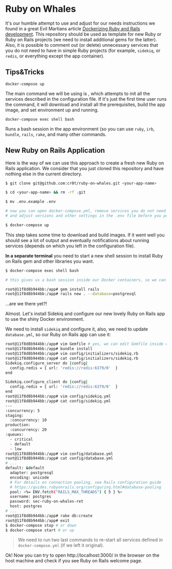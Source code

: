 # Ruby on Whales

It's our humble attempt to use and adjust for our needs instructions we found in a great Evil Martians article [Dockerizing Ruby and Rails development]. This repository should be used as template for new Ruby or Ruby on Rails projects (we need to install additional gems for the latter). Also, it is possible to comment out (or delete) unnecessary services that you do not need to have in simple Ruby projects (for example, `sidekiq`, or `redis`, or everything except the app container).

## Tips&Tricks

`docker-compose up`

The main command we will be using is , which attempts to init all the services described in the configuration file. If it's just the first time user runs the command, it will download and install all the prerequisites, build the app image, and set environment up and running.

`docker-compose exec shell bash`

Runs a bash session in the app environment (so you can use `ruby`, `irb`, `bundle`, `rails`, `rake`, and many other commands.

## New Ruby on Rails Application

Here is the way of we can use this approach to create a fresh new Ruby on Rails application. We consider that you just cloned this repository and have nothing else in the current directory.

```bash
$ git clone git@github.com:cr0t/ruby-on-whales.git <your-app-name>

$ cd <your-app-name> && rm -rf .git

$ mv .env.example .env

# now you can open docker-compose.yml, remove services you do not need
# and adjust versions and other settings in the .env file before you proceed

$ docker-compose up
```

This step takes some time to download and build images. If it went well you should see a lot of output and eventually notifications about running services (depends on which you left in the configuration file).

**In a separate terminal** you need to start a new shell session to install Ruby on Rails gem and other libraries you want.

```bash
$ docker-compose exec shell bash

# this gives us a bash session inside our Docker containers, so we can run our favourite ruby/rails commands, for example:

root@11f8d8b944bb:/app# gem install rails
root@11f8d8b944bb:/app# rails new . --database=postgresql
```

...are we there yet?!

Almost. Let's install Sidekiq and configure our new lovely Ruby on Rails app to use the shiny Docker environment.

We need to install `sidekiq` and configure it, also, we need to update `database.yml`, so our Ruby on Rails app can use it:

```bash
root@11f8d8b944bb:/app# vim Gemfile # yes, we can edit Gemfile inside container, but you can do it on the host machine too
root@11f8d8b944bb:/app# bundle install
root@11f8d8b944bb:/app# vim config/initializers/sidekiq.rb
root@11f8d8b944bb:/app# cat config/initializers/sidekiq.rb
Sidekiq.configure_server do |config|
  config.redis = { url: 'redis://redis:6379/0'  }
end

Sidekiq.configure_client do |config|
  config.redis = { url: 'redis://redis:6379/0'  }
end
root@11f8d8b944bb:/app# vim config/sidekiq.yml
root@11f8d8b944bb:/app# cat config/sidekiq.yml
---
:concurrency: 5
staging:
  :concurrency: 10
production:
  :concurrency: 20
:queues:
  - critical
  - default
  - low
root@11f8d8b944bb:/app# vim config/database.yml
root@11f8d8b944bb:/app# cat config/database.yml
# ...
default: &default
  adapter: postgresql
  encoding: unicode
  # For details on connection pooling, see Rails configuration guide
  # https://guides.rubyonrails.org/configuring.html#database-pooling
  pool: <%= ENV.fetch("RAILS_MAX_THREADS") { 5 } %>
  username: postgres
  password: sec-ruby-on-whales-ret
  host: postgres
# ...
root@11f8d8b944bb:/app# rake db:create
root@11f8d8b944bb:/app# exit
$ docker-compose stop # or down
$ docker-compose start # or up
```

> We need to run two last commands to re-start all services defined in `docker-compose.yml` (if we left it original).

Ok! Now you can try to open http://localhost:3000/ in the browser on the host machine and check if you see Ruby on Rails welcome page.

[Dockerizing Ruby and Rails development]: https://evilmartians.com/chronicles/ruby-on-whales-docker-for-ruby-rails-development
